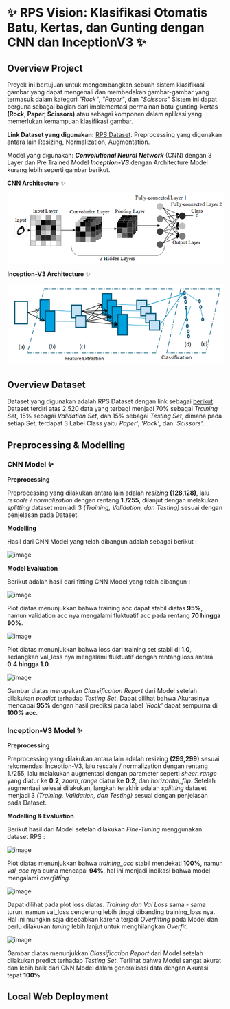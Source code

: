 # ✨ RPS Vision: Klasifikasi Otomatis Batu, Kertas, dan Gunting dengan CNN dan InceptionV3 ✨

## Overview Project
Proyek ini bertujuan untuk mengembangkan sebuah sistem klasifikasi gambar yang dapat mengenali dan membedakan gambar-gambar yang termasuk dalam kategori *"Rock"*, *"Paper"*, dan *"Scissors"* Sistem ini dapat berguna sebagai bagian dari implementasi permainan batu-gunting-kertas **(Rock, Paper, Scissors)** atau sebagai komponen dalam aplikasi yang memerlukan kemampuan klasifikasi gambar.

**Link Dataset yang digunakan:** [RPS Dataset](https://drive.google.com/drive/folders/1FhH72OaOBqVZchjYa4KLqFerBupNckEb?usp=sharing). Preprocessing yang digunakan antara lain Resizing, Normalization, Augmentation.

Model yang digunakan: ***Convolutional Neural Network*** (CNN) dengan 3 Layer dan Pre Trained Model ***Inception-V3*** dengan Architecture Model kurang lebih seperti gambar berikut.

**CNN Architecture** ✨

![image](https://github.com/RahinaBintang/Data-Science/blob/abd3fcafd310a5680bd6e78b0551a478b26481e0/assets/model/CNN%20Flow.png)

**Inception-V3 Architecture** ✨

![image](https://github.com/RahinaBintang/Data-Science/blob/2333b523b8e4b38055b04cda021be1b790b9b978/assets/model/InceptionV3%20Flow.png)

## Overview Dataset
Dataset yang digunakan adalah RPS Dataset dengan link sebagai [berikut](https://drive.google.com/drive/folders/1FhH72OaOBqVZchjYa4KLqFerBupNckEb?usp=sharing). Dataset terdiri atas 2.520 data yang terbagi menjadi 70% sebagai *Training Set*, 15% sebagai *Validation Set*, dan 15% sebagai *Testing Set*, dimana pada setiap Set, terdapat 3 Label Class yaitu *Paper'*, *'Rock'*, dan *'Scissors'*. 

## Preprocessing & Modelling

### CNN Model ✨
**Preprocessing**

Preprocessing yang dilakukan antara lain adalah *resizing* **(128,128)**, lalu *rescale / normalization* dengan rentang **1./255**, dilanjut dengan melakukan *splitting* dataset menjadi 3 *(Training, Validation, dan Testing)* sesuai dengan penjelasan pada Dataset.

**Modelling**

Hasil dari CNN Model yang telah dibangun adalah sebagai berikut :

![image](https://github.com/RahinaBintang/RPS-Classification/blob/38badf24f75925826aa7e54a3568889d39ca1330/assets/summary_cnn_model.png)

**Model Evaluation**

Berikut adalah hasil dari fitting CNN Model yang telah dibangun :

![image](https://github.com/RahinaBintang/RPS-Classification/blob/3e40ed59be32456eb4de90c79ed0c9f1ab31f84e/assets/CNN_acc.png)

Plot diatas menunjukkan bahwa training acc dapat stabil diatas **95%**, namun validation acc nya mengalami fluktuatif acc pada rentang **70 hingga 90%**.

![image](https://github.com/RahinaBintang/RPS-Classification/blob/3e40ed59be32456eb4de90c79ed0c9f1ab31f84e/assets/CNN_loss.png)

Plot diatas menunjukkan bahwa loss dari training set stabil di **1.0**, sedangkan val_loss nya mengalami fluktuatif dengan rentang loss antara **0.4 hingga 1.0**.

![image](https://github.com/RahinaBintang/RPS-Classification/blob/6f64fbd6c815604bade74c3638a03cffdf60de8d/assets/cnn_model_classification_report.png)

Gambar diatas merupakan *Classification Report* dari Model setelah dilakukan *predict* terhadap *Testing Set*. Dapat dilihat bahwa Akurasinya mencapai **95%** dengan hasil prediksi pada label *'Rock'* dapat sempurna di **100% acc**.

### Inception-V3 Model ✨
**Preprocessing**

Preprocessing yang dilakukan antara lain adalah resizing **(299,299)** sesuai rekomendasi Inception-V3, lalu rescale / normalization dengan rentang 1./255, lalu melakukan augmentasi dengan parameter seperti *sheer_range* yang diatur ke **0.2**, *zoom_range* diatur ke **0.2**, dan *horizontal_flip*. Setelah augmentasi selesai dilakukan, langkah terakhir adalah *splitting* dataset menjadi 3 *(Training, Validation, dan Testing)* sesuai dengan penjelasan pada Dataset.

**Modelling & Evaluation**

Berikut hasil dari Model setelah dilakukan *Fine-Tuning* menggunakan dataset RPS :

![image](https://github.com/RahinaBintang/RPS-Classification/blob/558bab4e15a2eb63b924d00953009864e88059be/assets/Inception_acc.png)

Plot diatas menunjukkan bahwa *training_acc* stabil mendekati **100%**, namun *val_acc* nya cuma mencapai **94%**, hal ini menjadi indikasi bahwa model mengalami *overfitting*.

![image](https://github.com/RahinaBintang/RPS-Classification/blob/558bab4e15a2eb63b924d00953009864e88059be/assets/Inception_loss.png)

Dapat dilihat pada plot loss diatas. *Training dan Val Loss* sama - sama turun, namun val_loss cenderung lebih tinggi dibanding training_loss nya. Hal ini mungkin saja disebabkan karena terjadi *Overfitting* pada Model dan perlu dilakukan *tuning* lebih lanjut untuk menghilangkan *Overfit*.

![image](https://github.com/RahinaBintang/RPS-Classification/blob/558bab4e15a2eb63b924d00953009864e88059be/assets/inception_model_classification_report.png)

Gambar diatas menunjukkan *Classification Report* dari Model setelah dilakukan predict terhadap *Testing Set*. Terlihat bahwa Model sangat akurat dan lebih baik dari CNN Model dalam generalisasi data dengan Akurasi tepat **100%**.

## Local Web Deployment
